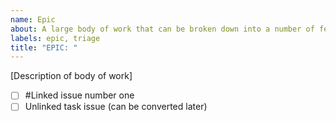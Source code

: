 ```yaml
---
name: Epic
about: A large body of work that can be broken down into a number of feature requests
labels: epic, triage
title: "EPIC: "
---
```


<!-- Please read our Code of Conduct: https://github.com/deephaven/deephaven-core/blob/main/CODE_OF_CONDUCT.md -->
<!-- Please search existing issues to avoid creating duplicates. -->

[Description of body of work]

<!-- Create a task list of issues that are part of this epic. See https://docs.github.com/en/issues/tracking-your-work-with-issues/about-task-lists -->
- [ ] #Linked issue number one
- [ ] Unlinked task issue (can be converted later)
